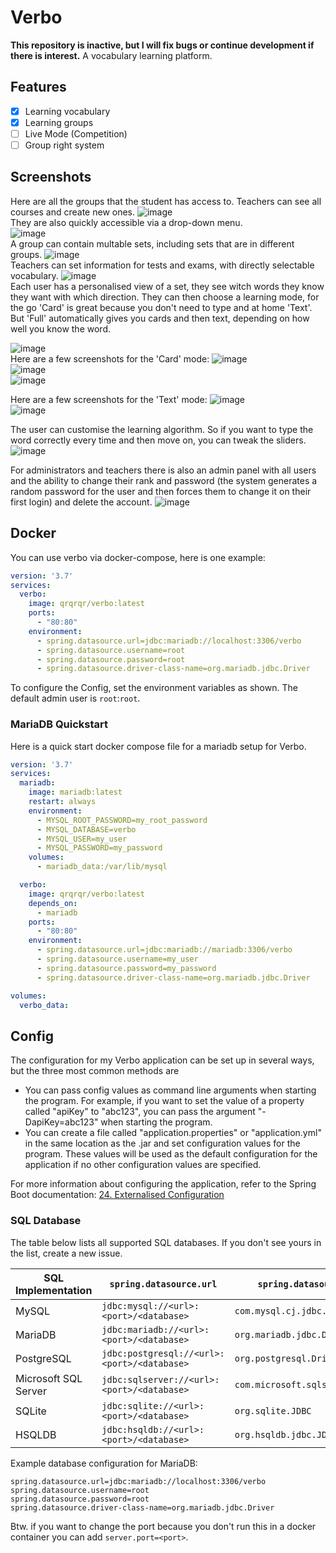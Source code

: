 # Verbo
**This repository is inactive, but I will fix bugs or continue development if there is interest.**
A vocabulary learning platform.

## Features
- [x] Learning vocabulary 
- [x] Learning groups
- [ ] Live Mode (Competition)
- [ ] Group right system

## Screenshots
Here are all the groups that the student has access to. Teachers can see all courses and create new ones.
![image](https://github.com/QuantumRange/Verbo/assets/49843948/55f676f5-f3d1-4c07-98d5-f9c004231504) <br>
They are also quickly accessible via a drop-down menu. <br>
![image](https://github.com/QuantumRange/Verbo/assets/49843948/3d035a38-79ec-43b6-a326-00e8740388ad) <br>
A group can contain multable sets, including sets that are in different groups. 
![image](https://github.com/QuantumRange/Verbo/assets/49843948/7520d4ee-f0af-4c88-b7c4-d943d594ebf4) <br>
Teachers can set information for tests and exams, with directly selectable vocabulary.
![image](https://github.com/QuantumRange/Verbo/assets/49843948/4d2ec9e7-1740-4748-985c-ef5008722ca3) <br>
Each user has a personalised view of a set, they see witch words they know they want with which direction.
They can then choose a learning mode, for the go 'Card' is great because you don't need to type and at home 'Text'. But 'Full' automatically gives you cards and then text, depending on how well you know the word.

![image](https://github.com/QuantumRange/Verbo/assets/49843948/45c45372-78c5-43e3-88dd-2c1c84702c82) <br>
Here are a few screenshots for the 'Card' mode:
![image](https://github.com/QuantumRange/Verbo/assets/49843948/d77bc4f6-4d45-4231-9d43-7223cef7d6c4) <br>
![image](https://github.com/QuantumRange/Verbo/assets/49843948/4e1392a8-458c-476a-bf1f-43ea1979a8fe) <br>
![image](https://github.com/QuantumRange/Verbo/assets/49843948/93b65084-475f-4a92-87d5-0aabfe4369bc) <br>

Here are a few screenshots for the 'Text' mode:
![image](https://github.com/QuantumRange/Verbo/assets/49843948/47ff424e-9c55-468d-8205-321beafa152f) <br>
![image](https://github.com/QuantumRange/Verbo/assets/49843948/a5a5ae8f-5e62-4938-9723-573f16b8a110) <br>

The user can customise the learning algorithm.
So if you want to type the word correctly every time and then move on, you can tweak the sliders.
![image](https://github.com/QuantumRange/Verbo/assets/49843948/6edb8541-b098-48a1-8000-6e8b896aef9f) <br>

For administrators and teachers there is also an admin panel with all users and the ability to change their rank and password (the system generates a random password for the user and then forces them to change it on their first login) and delete the account.
![image](https://github.com/QuantumRange/Verbo/assets/49843948/551507e4-362c-4f3e-8f42-3c8f7906df7f) <br>

## Docker
You can use verbo via docker-compose, here is one example:

```yaml
version: '3.7'
services:
  verbo:
    image: qrqrqr/verbo:latest
    ports:
      - "80:80"
    environment:
      - spring.datasource.url=jdbc:mariadb://localhost:3306/verbo
      - spring.datasource.username=root
      - spring.datasource.password=root
      - spring.datasource.driver-class-name=org.mariadb.jdbc.Driver
```

To configure the Config, set the environment variables as shown.
The default admin user is `root`:`root`.

### MariaDB Quickstart
Here is a quick start docker compose file for a mariadb setup for Verbo.

```yaml
version: '3.7'
services:
  mariadb:
    image: mariadb:latest
    restart: always
    environment:
      - MYSQL_ROOT_PASSWORD=my_root_password
      - MYSQL_DATABASE=verbo
      - MYSQL_USER=my_user
      - MYSQL_PASSWORD=my_password
    volumes:
      - mariadb_data:/var/lib/mysql

  verbo:
    image: qrqrqr/verbo:latest
    depends_on:
      - mariadb
    ports:
      - "80:80"
    environment:
      - spring.datasource.url=jdbc:mariadb://mariadb:3306/verbo
      - spring.datasource.username=my_user
      - spring.datasource.password=my_password
      - spring.datasource.driver-class-name=org.mariadb.jdbc.Driver

volumes:
  verbo_data:
```

## Config
The configuration for my Verbo application can be set up in several ways, but the three most common methods are

- You can pass config values as command line arguments when starting the program. For example, if you want to set the
  value of a property called "apiKey" to "abc123", you can pass the argument "-DapiKey=abc123" when starting the
  program.
- You can create a file called "application.properties" or "application.yml" in the same location as the .jar and set
  configuration values for the program. These values will be used as the default configuration for the application if no
  other configuration values are specified.

For more information about configuring the application, refer to the Spring Boot
documentation: [24. Externalised Configuration](https://docs.spring.io/spring-boot/docs/2.1.9.RELEASE/reference/html/boot-features-external-config.html)

### SQL Database
The table below lists all supported SQL databases. If you don't see yours in the list, create a new issue.

| SQL Implementation   | `spring.datasource.url`                     | `spring.datasource.driver-class-name`          |
|----------------------|---------------------------------------------|------------------------------------------------|
| MySQL                | `jdbc:mysql://<url>:<port>/<database>`      | `com.mysql.cj.jdbc.Driver`                     |
| MariaDB              | `jdbc:mariadb://<url>:<port>/<database>`    | `org.mariadb.jdbc.Driver`                      |
| PostgreSQL           | `jdbc:postgresql://<url>:<port>/<database>` | `org.postgresql.Driver`                        |
| Microsoft SQL Server | `jdbc:sqlserver://<url>:<port>/<database>`  | `com.microsoft.sqlserver.jdbc.SQLServerDriver` |
| SQLite               | `jdbc:sqlite://<url>:<port>/<database>`     | `org.sqlite.JDBC`                              |
| HSQLDB               | `jdbc:hsqldb://<url>:<port>/<database>`     | `org.hsqldb.jdbc.JDBCDriver`                   |

Example database configuration for MariaDB:
```properties
spring.datasource.url=jdbc:mariadb://localhost:3306/verbo
spring.datasource.username=root
spring.datasource.password=root
spring.datasource.driver-class-name=org.mariadb.jdbc.Driver
```

Btw. if you want to change the port because you don't run this in a docker container you can add `server.port=<port>`.